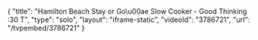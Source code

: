 {
    "title": "Hamilton Beach Stay or Go\u00ae Slow Cooker - Good Thinking :30 T",
    "type": "solo",
    "layout": "iframe-static",
    "videoId": "3786721",
    "url": "\/tvpembed\/3786721"
}